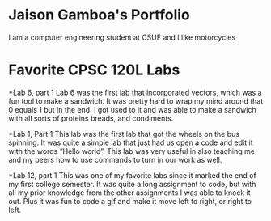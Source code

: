 # Jaison Gamboa's Portfolio

I am a computer engineering student at CSUF and I like motorcycles

# Favorite CPSC 120L Labs
*Lab 6, part 1
  Lab 6 was the first lab that incorporated vectors, which was a fun tool to make a sandwich. It was pretty hard to wrap my mind around that 0 equals 1 but in the end. I got used to it and was able to make a sandwich with all sorts of proteins breads, and condiments.

*Lab 1, Part 1 
  This lab was the first lab that got the wheels on the bus spinning. It was quite a simple lab that just had us open a code and edit it with the words “Hello world”. This lab was very useful in also teaching me and my peers how to use commands to turn in our work as well.

*Lab 12, part 1
  This was one of my favorite labs since it marked the end of my first college semester. It was quite a long assignment to code, but with all my prior knowledge from the other assignments I was able to knock it out. Plus it was fun to code a gif and make it move left to right, or right to left.
